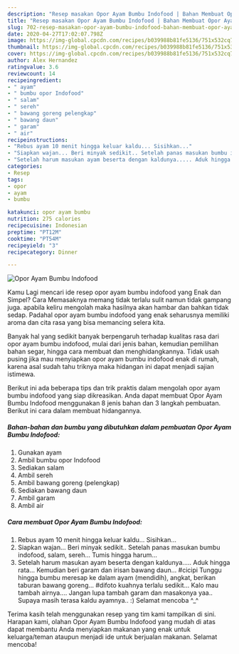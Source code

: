 ```yaml
---
description: "Resep masakan Opor Ayam Bumbu Indofood | Bahan Membuat Opor Ayam Bumbu Indofood Yang Paling Enak"
title: "Resep masakan Opor Ayam Bumbu Indofood | Bahan Membuat Opor Ayam Bumbu Indofood Yang Paling Enak"
slug: 702-resep-masakan-opor-ayam-bumbu-indofood-bahan-membuat-opor-ayam-bumbu-indofood-yang-paling-enak
date: 2020-04-27T17:02:07.798Z
image: https://img-global.cpcdn.com/recipes/b039988b81fe5136/751x532cq70/opor-ayam-bumbu-indofood-foto-resep-utama.jpg
thumbnail: https://img-global.cpcdn.com/recipes/b039988b81fe5136/751x532cq70/opor-ayam-bumbu-indofood-foto-resep-utama.jpg
cover: https://img-global.cpcdn.com/recipes/b039988b81fe5136/751x532cq70/opor-ayam-bumbu-indofood-foto-resep-utama.jpg
author: Alex Hernandez
ratingvalue: 3.6
reviewcount: 14
recipeingredient:
- " ayam"
- " bumbu opor Indofood"
- " salam"
- " sereh"
- " bawang goreng pelengkap"
- " bawang daun"
- " garam"
- " air"
recipeinstructions:
- "Rebus ayam 10 menit hingga keluar kaldu... Sisihkan..."
- "Siapkan wajan... Beri minyak sedikit.. Setelah panas masukan bumbu indofood, salam, sereh... Tumis hingga harum..."
- "Setelah harum masukan ayam beserta dengan kaldunya..... Aduk hingga rata... Kemudian beri garam dan irisan bawang daun... #cicipi Tunggu hingga bumbu meresap ke dalam ayam (mendidih), angkat, berikan taburan bawang goreng... #difoto kuahnya terlalu sedikit... Kalo mau tambah airnya.... Jangan lupa tambah garam dan masakonya yaa.. Supaya masih terasa kaldu ayamnya.. :) Selamat mencoba ^_^"
categories:
- Resep
tags:
- opor
- ayam
- bumbu

katakunci: opor ayam bumbu 
nutrition: 275 calories
recipecuisine: Indonesian
preptime: "PT12M"
cooktime: "PT54M"
recipeyield: "3"
recipecategory: Dinner

---
```



![Opor Ayam Bumbu Indofood](https://img-global.cpcdn.com/recipes/b039988b81fe5136/751x532cq70/opor-ayam-bumbu-indofood-foto-resep-utama.jpg)

Kamu Lagi mencari ide resep opor ayam bumbu indofood yang Enak dan Simpel? Cara Memasaknya memang tidak terlalu sulit namun tidak gampang juga. apabila keliru mengolah maka hasilnya akan hambar dan bahkan tidak sedap. Padahal opor ayam bumbu indofood yang enak seharusnya memiliki aroma dan cita rasa yang bisa memancing selera kita.

Banyak hal yang sedikit banyak berpengaruh terhadap kualitas rasa dari opor ayam bumbu indofood, mulai dari jenis bahan, kemudian pemilihan bahan segar, hingga cara membuat dan menghidangkannya. Tidak usah pusing jika mau menyiapkan opor ayam bumbu indofood enak di rumah, karena asal sudah tahu triknya maka hidangan ini dapat menjadi sajian istimewa.




Berikut ini ada beberapa tips dan trik praktis dalam mengolah opor ayam bumbu indofood yang siap dikreasikan. Anda dapat membuat Opor Ayam Bumbu Indofood menggunakan 8 jenis bahan dan 3 langkah pembuatan. Berikut ini cara dalam membuat hidangannya.

<!--inarticleads1-->

##### Bahan-bahan dan bumbu yang dibutuhkan dalam pembuatan Opor Ayam Bumbu Indofood:

1. Gunakan  ayam
1. Ambil  bumbu opor Indofood
1. Sediakan  salam
1. Ambil  sereh
1. Ambil  bawang goreng (pelengkap)
1. Sediakan  bawang daun
1. Ambil  garam
1. Ambil  air




<!--inarticleads2-->

##### Cara membuat Opor Ayam Bumbu Indofood:

1. Rebus ayam 10 menit hingga keluar kaldu... Sisihkan...
1. Siapkan wajan... Beri minyak sedikit.. Setelah panas masukan bumbu indofood, salam, sereh... Tumis hingga harum...
1. Setelah harum masukan ayam beserta dengan kaldunya..... Aduk hingga rata... Kemudian beri garam dan irisan bawang daun... #cicipi Tunggu hingga bumbu meresap ke dalam ayam (mendidih), angkat, berikan taburan bawang goreng... #difoto kuahnya terlalu sedikit... Kalo mau tambah airnya.... Jangan lupa tambah garam dan masakonya yaa.. Supaya masih terasa kaldu ayamnya.. :) Selamat mencoba ^_^




Terima kasih telah menggunakan resep yang tim kami tampilkan di sini. Harapan kami, olahan Opor Ayam Bumbu Indofood yang mudah di atas dapat membantu Anda menyiapkan makanan yang enak untuk keluarga/teman ataupun menjadi ide untuk berjualan makanan. Selamat mencoba!
